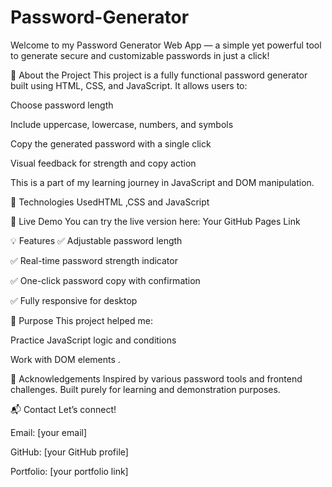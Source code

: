 # Password-Generator
Welcome to my Password Generator Web App — a simple yet powerful tool to generate secure and customizable passwords in just a click!

🧩 About the Project
This project is a fully functional password generator built using HTML, CSS, and JavaScript. It allows users to:

Choose password length

Include uppercase, lowercase, numbers, and symbols

Copy the generated password with a single click

Visual feedback for strength and copy action

This is a part of my learning journey in JavaScript and DOM manipulation.

🚀 Technologies UsedHTML ,CSS and JavaScript 

🔗 Live Demo
You can try the live version here: Your GitHub Pages Link

💡 Features
✅ Adjustable password length

✅ Real-time password strength indicator

✅ One-click password copy with confirmation

✅ Fully responsive for desktop

🎯 Purpose
This project helped me:

Practice JavaScript logic and conditions

Work with DOM elements .

🙌 Acknowledgements
Inspired by various password tools and frontend challenges. Built purely for learning and demonstration purposes.

📬 Contact
Let’s connect!

Email: [your email]

GitHub: [your GitHub profile]

Portfolio: [your portfolio link]
